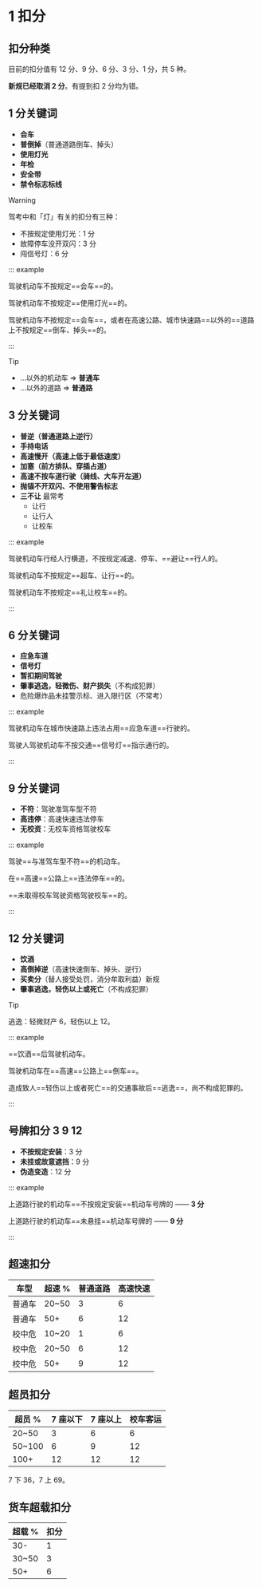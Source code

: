 # 1 扣分

## 扣分种类

目前的扣分值有 12 分、9 分、6 分、3 分、1 分，共 5 种。

**新规已经取消 2 分**。有提到扣 2 分均为错。

## 1 分关键词

- **会车**
- **普倒掉**（普通道路倒车、掉头）
- **使用灯光**
- **年检**
- **安全带**
- **禁令标志标线**

> [!warning]
>
> 驾考中和「灯」有关的扣分有三种：
>
> - 不按规定使用灯光：1 分
> - 故障停车没开双闪：3 分
> - 闯信号灯：6 分

::: example

驾驶机动车不按规定==会车==的。

驾驶机动车不按规定==使用灯光==的。

驾驶机动车不按规定==会车==，或者在高速公路、城市快速路==以外的==道路上不按规定==倒车、掉头==的。

:::

> [!tip]
>
> - …以外的机动车 $\Rightarrow$ **普通车**
> - …以外的道路 $\Rightarrow$ **普通路**

## 3 分关键词

- **普逆（普通道路上逆行）**
- **手持电话**
- **高速慢开（高速上低于最低速度）**
- **加塞（前方排队、穿插占道）**
- **高速不按车道行驶（骑线、大车开左道）**
- **抛锚不开双闪、不使用警告标志**
- **三不让** <T red>最常考</T>
  - 让行
  - 让行人
  - 让校车

::: example

驾驶机动车行经人行横道，不按规定减速、停车、==避让==行人的。

驾驶机动车不按规定==超车、让行==的。

驾驶机动车不按规定==礼让校车==的。

:::

## 6 分关键词

- **应急车道**
- **信号灯**
- **暂扣期间驾驶**
- **肇事逃逸，轻微伤、财产损失**（不构成犯罪）
- 危险爆炸品未挂警示标、进入限行区（不常考）

::: example

驾驶机动车在城市快速路上违法占用==应急车道==行驶的。

驾驶人驾驶机动车不按交通==信号灯==指示通行的。

:::

## 9 分关键词

- **不符**：驾驶准驾车型不符
- **高违停**：高速快速违法停车
- **无校资**：无校车资格驾驶校车

::: example

驾驶==与准驾车型不符==的机动车。

在==高速==公路上==违法停车==的。

==未取得校车驾驶资格驾驶校车==的。

:::

## 12 分关键词

- **饮酒**
- **高倒掉逆**（高速快速倒车、掉头、逆行）
- **买卖分**（替人接受处罚，消分牟取利益）<T green>新规</T>
- **肇事逃逸，轻伤以上或死亡**（不构成犯罪）

> [!tip]
>
> 逃逸：轻微财产 6，轻伤以上 12。

::: example

==饮酒==后驾驶机动车。

驾驶机动车在==高速==公路上==倒车==。

造成致人==轻伤以上或者死亡==的交通事故后==逃逸==，尚不构成犯罪的。

:::

## 号牌扣分 3 9 12

- **不按规定安装**：3 分
- **未挂或故意遮挡**：9 分
- **伪造变造**：12 分

::: example

上道路行驶的机动车==不按规定安装==机动车号牌的 —— **3 分**

上道路行驶的机动车==未悬挂==机动车号牌的 —— **9 分**

:::

## 超速扣分

| 车型   | 超速 % | 普通道路 | 高速快速 |
| ------ | ------ | -------- | -------- |
| 普通车 | 20~50  | 3        | 6        |
| 普通车 | 50+    | 6        | 12       |
| 校中危 | 10~20  | 1        | 6        |
| 校中危 | 20~50  | 6        | 12       |
| 校中危 | 50+    | 9        | 12       |

## 超员扣分

| 超员 % | 7 座以下 | 7 座以上 | 校车客运 |
| ------ | -------- | -------- | -------- |
| 20~50  | 3        | 6        | 6        |
| 50~100 | 6        | 9        | 12       |
| 100+   | 12       | 12       | 12       |

7 下 36，7 上 69。

## 货车超载扣分

| 超载 % | 扣分 |
| ------ | ---- |
| 30-    | 1    |
| 30~50  | 3    |
| 50+    | 6    |
